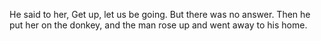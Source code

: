He said to her, Get up, let us be going. But there was no answer. Then he put her on the donkey, and the man rose up and went away to his home.
